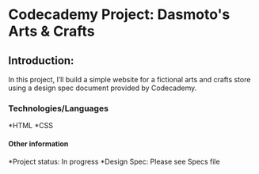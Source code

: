 # Codecademy Project: Dasmoto's Arts & Crafts

## Introduction: 

In this project, I’ll build a simple website for a fictional arts and crafts store using a design spec document provided by Codecademy. 

### Technologies/Languages

*HTML
*CSS

#### Other information

*Project status: In progress
*Design Spec: Please see Specs file 
